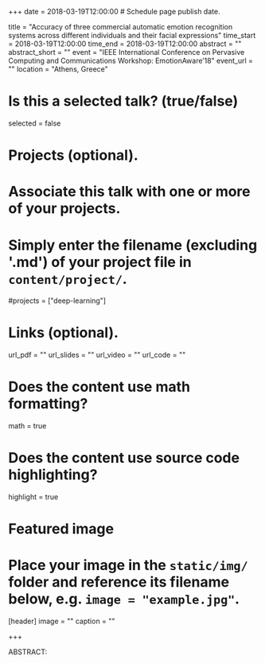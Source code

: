 +++
date = 2018-03-19T12:00:00  # Schedule page publish date.

title = "Accuracy of three commercial automatic emotion recognition systems across different individuals and their facial expressions"
time_start = 2018-03-19T12:00:00
time_end = 2018-03-19T12:00:00
abstract = ""
abstract_short = ""
event = "IEEE International Conference on Pervasive Computing and Communications Workshop: EmotionAware’18"
event_url = ""
location = "Athens, Greece"

# Is this a selected talk? (true/false)
selected = false

# Projects (optional).
#   Associate this talk with one or more of your projects.
#   Simply enter the filename (excluding '.md') of your project file in `content/project/`.
#projects = ["deep-learning"]

# Links (optional).
url_pdf = ""
url_slides = ""
url_video = ""
url_code = ""

# Does the content use math formatting?
math = true

# Does the content use source code highlighting?
highlight = true

# Featured image
# Place your image in the `static/img/` folder and reference its filename below, e.g. `image = "example.jpg"`.
[header]
image = ""
caption = ""

+++

ABSTRACT: 
